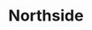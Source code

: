 ---
title: "Northside"
summary: "Band from Moston, Greater Manchester, UK. Active from 1989 until 1996. Members: , , , Part of the \"Madchester\" movement, signed to . Their debut single \"Shall We Take A Trip\" was produced by . Due to the opening - 'L-S-D' - the song was banned by the BBC and yet got into the Top 50 charts. The second single \"My Rising Star\" and third single \"Take Five\" even climbed into the Top 40. The only ever album was released in June 1991: \"Chicken Rhythms\". Early 1992 did see them record demos for what would of been the 2nd album....but Factory records collapsed..leaving the excellent demos unheard. Band soon split after... 2006 saw a reunion tour through UK with singer Warren Dermody being only original member and Spencer Birtwistle , Dom Morrison , Danny Yates making up the band. Despite good reviews it wasn't original band and soon finished with that line up.. But 2014 saw the original 4 members reform, tour and re release the ' Chicken Rhythms' album...although nothing yet announced the 2nd unreleased album could be finally released."
image: "northside.jpg"
apple_music_artist_url: "None"
wikipedia_url: "https://en.wikipedia.org/wiki/Northside_(band)"
---